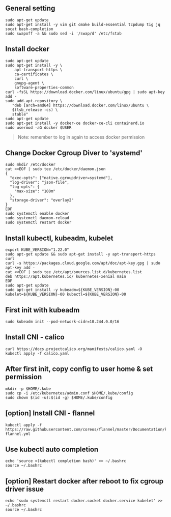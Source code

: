 ## General setting
```
sudo apt-get update
sudo apt-get install -y vim git cmake build-essential tcpdump tig jq socat bash-completion
sudo swapoff -a && sudo sed -i '/swap/d' /etc/fstab
```

## Install docker
```
sudo apt-get update
sudo apt-get install -y \
    apt-transport-https \
    ca-certificates \
    curl \
    gnupg-agent \
    software-properties-common
curl -fsSL https://download.docker.com/linux/ubuntu/gpg | sudo apt-key add -
sudo add-apt-repository \
   "deb [arch=amd64] https://download.docker.com/linux/ubuntu \
   $(lsb_release -cs) \
   stable"
sudo apt-get update
sudo apt-get install -y docker-ce docker-ce-cli containerd.io
sudo usermod -aG docker $USER
```
> Note: remember to log in again to access docker permission

## Change Docker Cgroup Diver to 'systemd'
```
sudo mkdir /etc/docker
cat <<EOF | sudo tee /etc/docker/daemon.json
{
  "exec-opts": ["native.cgroupdriver=systemd"],
  "log-driver": "json-file",
  "log-opts": {
    "max-size": "100m"
  },
  "storage-driver": "overlay2"
}
EOF
sudo systemctl enable docker
sudo systemctl daemon-reload
sudo systemctl restart docker
```

## Install kubectl, kubeadm, kubelet
```
export KUBE_VERSION="1.22.0"
sudo apt-get update && sudo apt-get install -y apt-transport-https curl
curl -s https://packages.cloud.google.com/apt/doc/apt-key.gpg | sudo apt-key add -
cat <<EOF | sudo tee /etc/apt/sources.list.d/kubernetes.list
deb https://apt.kubernetes.io/ kubernetes-xenial main
EOF
sudo apt-get update
sudo apt-get install -y kubeadm=${KUBE_VERSION}-00 kubelet=${KUBE_VERSION}-00 kubectl=${KUBE_VERSION}-00
```

## First init with kubeadm
```
sudo kubeadm init --pod-network-cidr=10.244.0.0/16
```

## Install CNI - calico
```
curl https://docs.projectcalico.org/manifests/calico.yaml -O
kubectl apply -f calico.yaml
```

## After first init, copy config to user home & set permission
```
mkdir -p $HOME/.kube
sudo cp -i /etc/kubernetes/admin.conf $HOME/.kube/config
sudo chown $(id -u):$(id -g) $HOME/.kube/config
```

## [option] Install CNI - flannel
```
kubectl apply -f https://raw.githubusercontent.com/coreos/flannel/master/Documentation/kube-flannel.yml
```

## Use kubectl auto completion
```
echo 'source <(kubectl completion bash)' >> ~/.bashrc
source ~/.bashrc
```

## [option] Restart docker after reboot to fix cgroup driver issue
```
echo 'sudo systemctl restart docker.socket docker.service kubelet' >> ~/.bashrc
source ~/.bashrc
```

